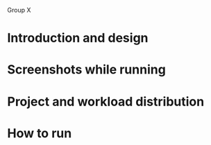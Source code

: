 Group X
<aliases here>

# Introduction and design
# Screenshots while running
# Project and workload distribution
# How to run
